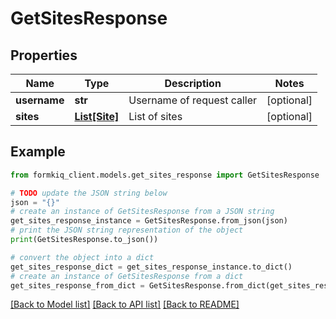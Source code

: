 # GetSitesResponse


## Properties

Name | Type | Description | Notes
------------ | ------------- | ------------- | -------------
**username** | **str** | Username of request caller | [optional] 
**sites** | [**List[Site]**](Site.md) | List of sites | [optional] 

## Example

```python
from formkiq_client.models.get_sites_response import GetSitesResponse

# TODO update the JSON string below
json = "{}"
# create an instance of GetSitesResponse from a JSON string
get_sites_response_instance = GetSitesResponse.from_json(json)
# print the JSON string representation of the object
print(GetSitesResponse.to_json())

# convert the object into a dict
get_sites_response_dict = get_sites_response_instance.to_dict()
# create an instance of GetSitesResponse from a dict
get_sites_response_from_dict = GetSitesResponse.from_dict(get_sites_response_dict)
```
[[Back to Model list]](../README.md#documentation-for-models) [[Back to API list]](../README.md#documentation-for-api-endpoints) [[Back to README]](../README.md)


